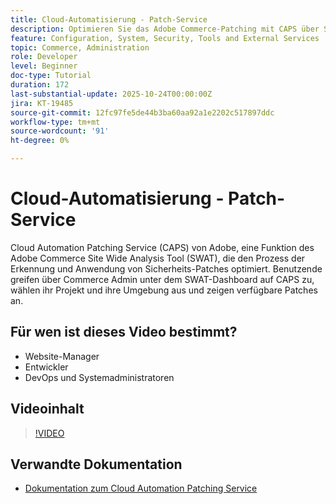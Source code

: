 ```yaml
---
title: Cloud-Automatisierung - Patch-Service
description: Optimieren Sie das Adobe Commerce-Patching mit CAPS über SWAT - automatische Updates für eine sichere, unkomplizierte Site-Wartung
feature: Configuration, System, Security, Tools and External Services
topic: Commerce, Administration
role: Developer
level: Beginner
doc-type: Tutorial
duration: 172
last-substantial-update: 2025-10-24T00:00:00Z
jira: KT-19485
source-git-commit: 12fc97fe5de44b3ba60aa92a1e2202c517897ddc
workflow-type: tm+mt
source-wordcount: '91'
ht-degree: 0%

---
```



# Cloud-Automatisierung - Patch-Service

Cloud Automation Patching Service (CAPS) von Adobe, eine Funktion des Adobe Commerce Site Wide Analysis Tool (SWAT), die den Prozess der Erkennung und Anwendung von Sicherheits-Patches optimiert. Benutzende greifen über Commerce Admin unter dem SWAT-Dashboard auf CAPS zu, wählen ihr Projekt und ihre Umgebung aus und zeigen verfügbare Patches an.

## Für wen ist dieses Video bestimmt?

* Website-Manager
* Entwickler
* DevOps und Systemadministratoren

## Videoinhalt

>[!VIDEO](https://video.tv.adobe.com/v/3476247/?learn=on&enablevpops)

## Verwandte Dokumentation

* [Dokumentation zum Cloud Automation Patching Service](https://experienceleague.adobe.com/en/docs/commerce-operations/tools/caps-tool/intro)
